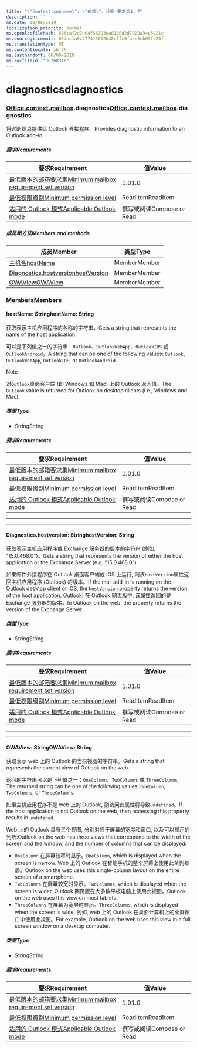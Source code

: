 ```yaml
---
title: "\"Context.subname\": \"邮箱\"。诊断-要求集1。7"
description: ''
ms.date: 08/08/2019
localization_priority: Normal
ms.openlocfilehash: 65fcaf2d7d04f56703ea6138d2d7820a34e5821c
ms.sourcegitcommit: 654ac1a0c477413662b48cffc0faee5cb65fc25f
ms.translationtype: MT
ms.contentlocale: zh-CN
ms.lasthandoff: 08/09/2019
ms.locfileid: "36268318"
---
```

# <a name="diagnostics"></a><span data-ttu-id="9a627-102">diagnostics</span><span class="sxs-lookup"><span data-stu-id="9a627-102">diagnostics</span></span>

### <a name="officeofficemdcontextofficecontextmdmailboxofficecontextmailboxmddiagnostics"></a><span data-ttu-id="9a627-103">[Office](Office.md)[.context](Office.context.md)[.mailbox](Office.context.mailbox.md).diagnostics</span><span class="sxs-lookup"><span data-stu-id="9a627-103">[Office](Office.md)[.context](Office.context.md)[.mailbox](Office.context.mailbox.md).diagnostics</span></span>

<span data-ttu-id="9a627-104">将诊断信息提供给 Outlook 外接程序。</span><span class="sxs-lookup"><span data-stu-id="9a627-104">Provides diagnostic information to an Outlook add-in.</span></span>

##### <a name="requirements"></a><span data-ttu-id="9a627-105">要求</span><span class="sxs-lookup"><span data-stu-id="9a627-105">Requirements</span></span>

|<span data-ttu-id="9a627-106">要求</span><span class="sxs-lookup"><span data-stu-id="9a627-106">Requirement</span></span>| <span data-ttu-id="9a627-107">值</span><span class="sxs-lookup"><span data-stu-id="9a627-107">Value</span></span>|
|---|---|
|[<span data-ttu-id="9a627-108">最低版本的邮箱要求集</span><span class="sxs-lookup"><span data-stu-id="9a627-108">Minimum mailbox requirement set version</span></span>](/office/dev/add-ins/reference/requirement-sets/outlook-api-requirement-sets)| <span data-ttu-id="9a627-109">1.0</span><span class="sxs-lookup"><span data-stu-id="9a627-109">1.0</span></span>|
|[<span data-ttu-id="9a627-110">最低权限级别</span><span class="sxs-lookup"><span data-stu-id="9a627-110">Minimum permission level</span></span>](/outlook/add-ins/understanding-outlook-add-in-permissions)| <span data-ttu-id="9a627-111">ReadItem</span><span class="sxs-lookup"><span data-stu-id="9a627-111">ReadItem</span></span>|
|[<span data-ttu-id="9a627-112">适用的 Outlook 模式</span><span class="sxs-lookup"><span data-stu-id="9a627-112">Applicable Outlook mode</span></span>](/outlook/add-ins/#extension-points)| <span data-ttu-id="9a627-113">撰写或阅读</span><span class="sxs-lookup"><span data-stu-id="9a627-113">Compose or Read</span></span>|

##### <a name="members-and-methods"></a><span data-ttu-id="9a627-114">成员和方法</span><span class="sxs-lookup"><span data-stu-id="9a627-114">Members and methods</span></span>

| <span data-ttu-id="9a627-115">成员</span><span class="sxs-lookup"><span data-stu-id="9a627-115">Member</span></span> | <span data-ttu-id="9a627-116">类型</span><span class="sxs-lookup"><span data-stu-id="9a627-116">Type</span></span> |
|--------|------|
| [<span data-ttu-id="9a627-117">主机名</span><span class="sxs-lookup"><span data-stu-id="9a627-117">hostName</span></span>](#hostname-string) | <span data-ttu-id="9a627-118">Member</span><span class="sxs-lookup"><span data-stu-id="9a627-118">Member</span></span> |
| [<span data-ttu-id="9a627-119">Diagnostics.hostversion</span><span class="sxs-lookup"><span data-stu-id="9a627-119">hostVersion</span></span>](#hostversion-string) | <span data-ttu-id="9a627-120">Member</span><span class="sxs-lookup"><span data-stu-id="9a627-120">Member</span></span> |
| [<span data-ttu-id="9a627-121">OWAView</span><span class="sxs-lookup"><span data-stu-id="9a627-121">OWAView</span></span>](#owaview-string) | <span data-ttu-id="9a627-122">Member</span><span class="sxs-lookup"><span data-stu-id="9a627-122">Member</span></span> |

### <a name="members"></a><span data-ttu-id="9a627-123">Members</span><span class="sxs-lookup"><span data-stu-id="9a627-123">Members</span></span>

#### <a name="hostname-string"></a><span data-ttu-id="9a627-124">hostName: String</span><span class="sxs-lookup"><span data-stu-id="9a627-124">hostName: String</span></span>

<span data-ttu-id="9a627-125">获取表示主机应用程序的名称的字符串。</span><span class="sxs-lookup"><span data-stu-id="9a627-125">Gets a string that represents the name of the host application.</span></span>

<span data-ttu-id="9a627-126">可以是下列值之一的字符串：`Outlook`、`OutlookWebApp`、`OutlookIOS` 或 `OutlookAndroid`。</span><span class="sxs-lookup"><span data-stu-id="9a627-126">A string that can be one of the following values: `Outlook`, `OutlookWebApp`, `OutlookIOS`, or `OutlookAndroid`.</span></span>

> [!NOTE]
> <span data-ttu-id="9a627-127">对`Outlook`桌面客户端 (即 Windows 和 Mac) 上的 Outlook 返回值。</span><span class="sxs-lookup"><span data-stu-id="9a627-127">The `Outlook` value is returned for Outlook on desktop clients (i.e., Windows and Mac).</span></span>

##### <a name="type"></a><span data-ttu-id="9a627-128">类型</span><span class="sxs-lookup"><span data-stu-id="9a627-128">Type</span></span>

*   <span data-ttu-id="9a627-129">String</span><span class="sxs-lookup"><span data-stu-id="9a627-129">String</span></span>

##### <a name="requirements"></a><span data-ttu-id="9a627-130">要求</span><span class="sxs-lookup"><span data-stu-id="9a627-130">Requirements</span></span>

|<span data-ttu-id="9a627-131">要求</span><span class="sxs-lookup"><span data-stu-id="9a627-131">Requirement</span></span>| <span data-ttu-id="9a627-132">值</span><span class="sxs-lookup"><span data-stu-id="9a627-132">Value</span></span>|
|---|---|
|[<span data-ttu-id="9a627-133">最低版本的邮箱要求集</span><span class="sxs-lookup"><span data-stu-id="9a627-133">Minimum mailbox requirement set version</span></span>](/office/dev/add-ins/reference/requirement-sets/outlook-api-requirement-sets)| <span data-ttu-id="9a627-134">1.0</span><span class="sxs-lookup"><span data-stu-id="9a627-134">1.0</span></span>|
|[<span data-ttu-id="9a627-135">最低权限级别</span><span class="sxs-lookup"><span data-stu-id="9a627-135">Minimum permission level</span></span>](/outlook/add-ins/understanding-outlook-add-in-permissions)| <span data-ttu-id="9a627-136">ReadItem</span><span class="sxs-lookup"><span data-stu-id="9a627-136">ReadItem</span></span>|
|[<span data-ttu-id="9a627-137">适用的 Outlook 模式</span><span class="sxs-lookup"><span data-stu-id="9a627-137">Applicable Outlook mode</span></span>](/outlook/add-ins/#extension-points)| <span data-ttu-id="9a627-138">撰写或阅读</span><span class="sxs-lookup"><span data-stu-id="9a627-138">Compose or Read</span></span>|

---
---

#### <a name="hostversion-string"></a><span data-ttu-id="9a627-139">Diagnostics.hostversion: String</span><span class="sxs-lookup"><span data-stu-id="9a627-139">hostVersion: String</span></span>

<span data-ttu-id="9a627-140">获取表示主机应用程序或 Exchange 服务器的版本的字符串 (例如, "15.0.468.0")。</span><span class="sxs-lookup"><span data-stu-id="9a627-140">Gets a string that represents the version of either the host application or the Exchange Server (e.g. "15.0.468.0").</span></span>

<span data-ttu-id="9a627-141">如果邮件外接程序在 Outlook 桌面客户端或 iOS 上运行, 则该`hostVersion`属性返回主机应用程序 (Outlook) 的版本。</span><span class="sxs-lookup"><span data-stu-id="9a627-141">If the mail add-in is running on the Outlook desktop client or iOS, the `hostVersion` property returns the version of the host application, Outlook.</span></span> <span data-ttu-id="9a627-142">在 Outlook 网页版中, 该属性返回的是 Exchange 服务器的版本。</span><span class="sxs-lookup"><span data-stu-id="9a627-142">In Outlook on the web, the property returns the version of the Exchange Server.</span></span>

##### <a name="type"></a><span data-ttu-id="9a627-143">类型</span><span class="sxs-lookup"><span data-stu-id="9a627-143">Type</span></span>

*   <span data-ttu-id="9a627-144">String</span><span class="sxs-lookup"><span data-stu-id="9a627-144">String</span></span>

##### <a name="requirements"></a><span data-ttu-id="9a627-145">要求</span><span class="sxs-lookup"><span data-stu-id="9a627-145">Requirements</span></span>

|<span data-ttu-id="9a627-146">要求</span><span class="sxs-lookup"><span data-stu-id="9a627-146">Requirement</span></span>| <span data-ttu-id="9a627-147">值</span><span class="sxs-lookup"><span data-stu-id="9a627-147">Value</span></span>|
|---|---|
|[<span data-ttu-id="9a627-148">最低版本的邮箱要求集</span><span class="sxs-lookup"><span data-stu-id="9a627-148">Minimum mailbox requirement set version</span></span>](/office/dev/add-ins/reference/requirement-sets/outlook-api-requirement-sets)| <span data-ttu-id="9a627-149">1.0</span><span class="sxs-lookup"><span data-stu-id="9a627-149">1.0</span></span>|
|[<span data-ttu-id="9a627-150">最低权限级别</span><span class="sxs-lookup"><span data-stu-id="9a627-150">Minimum permission level</span></span>](/outlook/add-ins/understanding-outlook-add-in-permissions)| <span data-ttu-id="9a627-151">ReadItem</span><span class="sxs-lookup"><span data-stu-id="9a627-151">ReadItem</span></span>|
|[<span data-ttu-id="9a627-152">适用的 Outlook 模式</span><span class="sxs-lookup"><span data-stu-id="9a627-152">Applicable Outlook mode</span></span>](/outlook/add-ins/#extension-points)| <span data-ttu-id="9a627-153">撰写或阅读</span><span class="sxs-lookup"><span data-stu-id="9a627-153">Compose or Read</span></span>|

---
---

#### <a name="owaview-string"></a><span data-ttu-id="9a627-154">OWAView: String</span><span class="sxs-lookup"><span data-stu-id="9a627-154">OWAView: String</span></span>

<span data-ttu-id="9a627-155">获取表示 web 上的 Outlook 的当前视图的字符串。</span><span class="sxs-lookup"><span data-stu-id="9a627-155">Gets a string that represents the current view of Outlook on the web.</span></span>

<span data-ttu-id="9a627-156">返回的字符串可以是下列值之一：`OneColumn`、`TwoColumns` 或 `ThreeColumns`。</span><span class="sxs-lookup"><span data-stu-id="9a627-156">The returned string can be one of the following values: `OneColumn`, `TwoColumns`, or `ThreeColumns`.</span></span>

<span data-ttu-id="9a627-157">如果主机应用程序不是 web 上的 Outlook, 则访问此属性将导致`undefined`。</span><span class="sxs-lookup"><span data-stu-id="9a627-157">If the host application is not Outlook on the web, then accessing this property results in `undefined`.</span></span>

<span data-ttu-id="9a627-158">Web 上的 Outlook 具有三个视图, 分别对应于屏幕的宽度和窗口, 以及可以显示的列数:</span><span class="sxs-lookup"><span data-stu-id="9a627-158">Outlook on the web has three views that correspond to the width of the screen and the window, and the number of columns that can be displayed:</span></span>

*   <span data-ttu-id="9a627-159">`OneColumn` 在屏幕较窄时显示。</span><span class="sxs-lookup"><span data-stu-id="9a627-159">`OneColumn`, which is displayed when the screen is narrow.</span></span> <span data-ttu-id="9a627-160">Web 上的 Outlook 在智能手机的整个屏幕上使用此单列布局。</span><span class="sxs-lookup"><span data-stu-id="9a627-160">Outlook on the web uses this single-column layout on the entire screen of a smartphone.</span></span>
*   <span data-ttu-id="9a627-161">`TwoColumns` 在屏幕较宽时显示。</span><span class="sxs-lookup"><span data-stu-id="9a627-161">`TwoColumns`, which is displayed when the screen is wider.</span></span> <span data-ttu-id="9a627-162">Outlook 网页版在大多数平板电脑上使用此视图。</span><span class="sxs-lookup"><span data-stu-id="9a627-162">Outlook on the web uses this view on most tablets.</span></span>
*   <span data-ttu-id="9a627-163">`ThreeColumns` 在屏幕为宽屏时显示。</span><span class="sxs-lookup"><span data-stu-id="9a627-163">`ThreeColumns`, which is displayed when the screen is wide.</span></span> <span data-ttu-id="9a627-164">例如, web 上的 Outlook 在桌面计算机上的全屏窗口中使用此视图。</span><span class="sxs-lookup"><span data-stu-id="9a627-164">For example, Outlook on the web uses this view in a full screen window on a desktop computer.</span></span>

##### <a name="type"></a><span data-ttu-id="9a627-165">类型</span><span class="sxs-lookup"><span data-stu-id="9a627-165">Type</span></span>

*   <span data-ttu-id="9a627-166">String</span><span class="sxs-lookup"><span data-stu-id="9a627-166">String</span></span>

##### <a name="requirements"></a><span data-ttu-id="9a627-167">要求</span><span class="sxs-lookup"><span data-stu-id="9a627-167">Requirements</span></span>

|<span data-ttu-id="9a627-168">要求</span><span class="sxs-lookup"><span data-stu-id="9a627-168">Requirement</span></span>| <span data-ttu-id="9a627-169">值</span><span class="sxs-lookup"><span data-stu-id="9a627-169">Value</span></span>|
|---|---|
|[<span data-ttu-id="9a627-170">最低版本的邮箱要求集</span><span class="sxs-lookup"><span data-stu-id="9a627-170">Minimum mailbox requirement set version</span></span>](/office/dev/add-ins/reference/requirement-sets/outlook-api-requirement-sets)| <span data-ttu-id="9a627-171">1.0</span><span class="sxs-lookup"><span data-stu-id="9a627-171">1.0</span></span>|
|[<span data-ttu-id="9a627-172">最低权限级别</span><span class="sxs-lookup"><span data-stu-id="9a627-172">Minimum permission level</span></span>](/outlook/add-ins/understanding-outlook-add-in-permissions)| <span data-ttu-id="9a627-173">ReadItem</span><span class="sxs-lookup"><span data-stu-id="9a627-173">ReadItem</span></span>|
|[<span data-ttu-id="9a627-174">适用的 Outlook 模式</span><span class="sxs-lookup"><span data-stu-id="9a627-174">Applicable Outlook mode</span></span>](/outlook/add-ins/#extension-points)| <span data-ttu-id="9a627-175">撰写或阅读</span><span class="sxs-lookup"><span data-stu-id="9a627-175">Compose or Read</span></span>|
